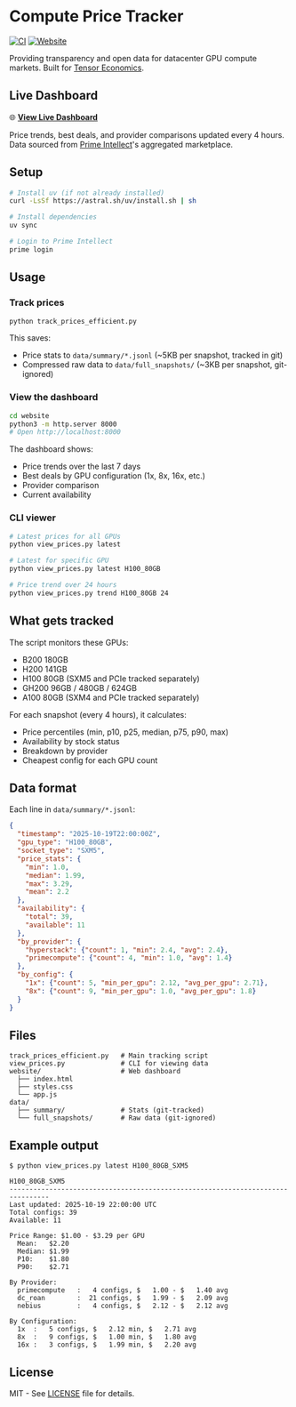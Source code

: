 # Compute Price Tracker

[![CI](https://github.com/tugot17/gpu-price-tracker/actions/workflows/ci.yml/badge.svg)](https://github.com/tugot17/gpu-price-tracker/actions/workflows/ci.yml)
[![Website](https://img.shields.io/badge/website-live-brightgreen)](https://tugot17.github.io/gpu-price-tracker/website/)

Providing transparency and open data for datacenter GPU compute markets. Built for [Tensor Economics](https://www.tensoreconomics.com/).

## Live Dashboard

🌐 **[View Live Dashboard](https://tugot17.github.io/gpu-price-tracker/website/)**

Price trends, best deals, and provider comparisons updated every 4 hours. Data sourced from [Prime Intellect](https://primeintellect.ai)'s aggregated marketplace.

## Setup

```bash
# Install uv (if not already installed)
curl -LsSf https://astral.sh/uv/install.sh | sh

# Install dependencies
uv sync

# Login to Prime Intellect
prime login
```

## Usage

### Track prices

```bash
python track_prices_efficient.py
```

This saves:
- Price stats to `data/summary/*.jsonl` (~5KB per snapshot, tracked in git)
- Compressed raw data to `data/full_snapshots/` (~3KB per snapshot, git-ignored)

### View the dashboard

```bash
cd website
python3 -m http.server 8000
# Open http://localhost:8000
```

The dashboard shows:
- Price trends over the last 7 days
- Best deals by GPU configuration (1x, 8x, 16x, etc.)
- Provider comparison
- Current availability

### CLI viewer

```bash
# Latest prices for all GPUs
python view_prices.py latest

# Latest for specific GPU
python view_prices.py latest H100_80GB

# Price trend over 24 hours
python view_prices.py trend H100_80GB 24
```

## What gets tracked

The script monitors these GPUs:
- B200 180GB
- H200 141GB
- H100 80GB (SXM5 and PCIe tracked separately)
- GH200 96GB / 480GB / 624GB
- A100 80GB (SXM4 and PCIe tracked separately)

For each snapshot (every 4 hours), it calculates:
- Price percentiles (min, p10, p25, median, p75, p90, max)
- Availability by stock status
- Breakdown by provider
- Cheapest config for each GPU count

## Data format

Each line in `data/summary/*.jsonl`:

```json
{
  "timestamp": "2025-10-19T22:00:00Z",
  "gpu_type": "H100_80GB",
  "socket_type": "SXM5",
  "price_stats": {
    "min": 1.0,
    "median": 1.99,
    "max": 3.29,
    "mean": 2.2
  },
  "availability": {
    "total": 39,
    "available": 11
  },
  "by_provider": {
    "hyperstack": {"count": 1, "min": 2.4, "avg": 2.4},
    "primecompute": {"count": 4, "min": 1.0, "avg": 1.4}
  },
  "by_config": {
    "1x": {"count": 5, "min_per_gpu": 2.12, "avg_per_gpu": 2.71},
    "8x": {"count": 9, "min_per_gpu": 1.0, "avg_per_gpu": 1.8}
  }
}
```


## Files

```
track_prices_efficient.py   # Main tracking script
view_prices.py              # CLI for viewing data
website/                    # Web dashboard
  ├── index.html
  ├── styles.css
  └── app.js
data/
  ├── summary/              # Stats (git-tracked)
  └── full_snapshots/       # Raw data (git-ignored)
```


## Example output

```
$ python view_prices.py latest H100_80GB_SXM5

H100_80GB_SXM5
--------------------------------------------------------------------------------
Last updated: 2025-10-19 22:00:00 UTC
Total configs: 39
Available: 11

Price Range: $1.00 - $3.29 per GPU
  Mean:   $2.20
  Median: $1.99
  P10:    $1.80
  P90:    $2.71

By Provider:
  primecompute   :   4 configs, $   1.00 - $   1.40 avg
  dc_roan        :  21 configs, $   1.99 - $   2.09 avg
  nebius         :   4 configs, $   2.12 - $   2.12 avg

By Configuration:
  1x  :   5 configs, $   2.12 min, $   2.71 avg
  8x  :   9 configs, $   1.00 min, $   1.80 avg
  16x :   3 configs, $   1.99 min, $   2.20 avg
```

## License

MIT - See [LICENSE](LICENSE) file for details.
